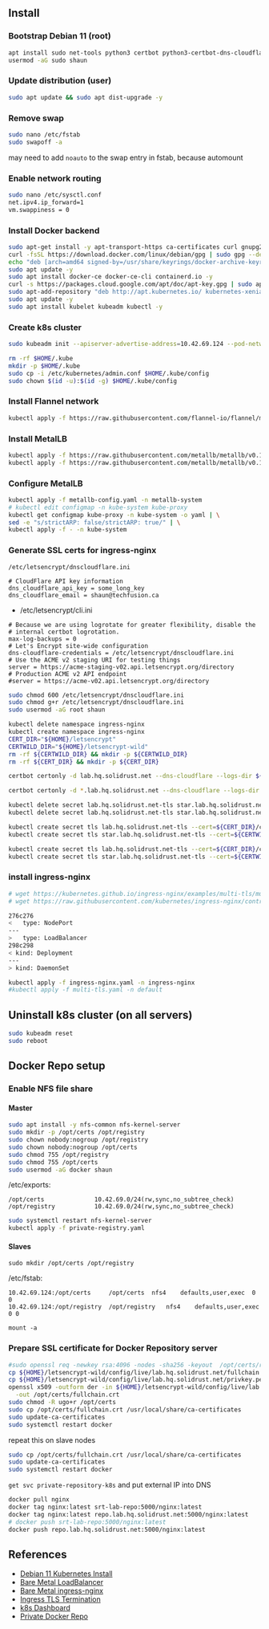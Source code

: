 ## Install
### Bootstrap Debian 11 (root)

```bash
apt install sudo net-tools python3 certbot python3-certbot-dns-cloudflare
usermod -aG sudo shaun
```

### Update distribution (user)

```bash
sudo apt update && sudo apt dist-upgrade -y
```

### Remove swap

```bash
sudo nano /etc/fstab
sudo swapoff -a
```
may need to add `noauto` to the swap entry in fstab, because automount

### Enable network routing

```bash
sudo nano /etc/sysctl.conf
net.ipv4.ip_forward=1
vm.swappiness = 0
```

### Install Docker backend

```bash
sudo apt-get install -y apt-transport-https ca-certificates curl gnupg2 software-properties-common
curl -fsSL https://download.docker.com/linux/debian/gpg | sudo gpg --dearmor -o /usr/share/keyrings/docker-archive-keyring.gpg
echo "deb [arch=amd64 signed-by=/usr/share/keyrings/docker-archive-keyring.gpg] https://download.docker.com/linux/debian $(lsb_release -cs) stable" | sudo tee /etc/apt/sources.list.d/docker.list
sudo apt update -y
sudo apt install docker-ce docker-ce-cli containerd.io -y
curl -s https://packages.cloud.google.com/apt/doc/apt-key.gpg | sudo apt-key add
sudo apt-add-repository "deb http://apt.kubernetes.io/ kubernetes-xenial main"
sudo apt update -y
sudo apt install kubelet kubeadm kubectl -y
```

### Create k8s cluster

```bash
sudo kubeadm init --apiserver-advertise-address=10.42.69.124 --pod-network-cidr=10.142.0.0/16
```

```bash
rm -rf $HOME/.kube
mkdir -p $HOME/.kube
sudo cp -i /etc/kubernetes/admin.conf $HOME/.kube/config
sudo chown $(id -u):$(id -g) $HOME/.kube/config
```

### Install Flannel network

```bash
kubectl apply -f https://raw.githubusercontent.com/flannel-io/flannel/master/Documentation/kube-flannel.yml
```

### Install MetalLB

```bash
kubectl apply -f https://raw.githubusercontent.com/metallb/metallb/v0.11.0/manifests/namespace.yaml
kubectl apply -f https://raw.githubusercontent.com/metallb/metallb/v0.11.0/manifests/metallb.yaml
```

### Configure MetalLB

```bash
kubectl apply -f metallb-config.yaml -n metallb-system
# kubectl edit configmap -n kube-system kube-proxy
kubectl get configmap kube-proxy -n kube-system -o yaml | \
sed -e "s/strictARP: false/strictARP: true/" | \
kubectl apply -f - -n kube-system
```

### Generate SSL certs for ingress-nginx

`/etc/letsencrypt/dnscloudflare.ini`

```
# CloudFlare API key information
dns_cloudflare_api_key = some_long_key
dns_cloudflare_email = shaun@techfusion.ca
```
 - /etc/letsencrypt/cli.ini
```
# Because we are using logrotate for greater flexibility, disable the
# internal certbot logrotation.
max-log-backups = 0
# Let's Encrypt site-wide configuration
dns-cloudflare-credentials = /etc/letsencrypt/dnscloudflare.ini
# Use the ACME v2 staging URI for testing things
server = https://acme-staging-v02.api.letsencrypt.org/directory
# Production ACME v2 API endpoint
#server = https://acme-v02.api.letsencrypt.org/directory
```

```bash
sudo chmod 600 /etc/letsencrypt/dnscloudflare.ini
sudo chmod g+r /etc/letsencrypt/dnscloudflare.ini
sudo usermod -aG root shaun
```

```bash
kubectl delete namespace ingress-nginx
kubectl create namespace ingress-nginx
CERT_DIR="${HOME}/letsencrypt"
CERTWILD_DIR="${HOME}/letsencrypt-wild"
rm -rf ${CERTWILD_DIR} && mkdir -p ${CERTWILD_DIR}
rm -rf ${CERT_DIR} && mkdir -p ${CERT_DIR}

certbot certonly -d lab.hq.solidrust.net --dns-cloudflare --logs-dir ${CERT_DIR}/log/ --config-dir ${CERT_DIR}/config/ --work-dir ${CERT_DIR}/work/ -m shaun@solidrust.net --agree-tos --server https://acme-v02.api.letsencrypt.org/directory

certbot certonly -d *.lab.hq.solidrust.net --dns-cloudflare --logs-dir ${CERTWILD_DIR}/log/ --config-dir ${CERTWILD_DIR}/config/ --work-dir ${CERTWILD_DIR}/work/ -m shaun@solidrust.net --agree-tos --server https://acme-v02.api.letsencrypt.org/directory

kubectl delete secret lab.hq.solidrust.net-tls star.lab.hq.solidrust.net-tls -n default
kubectl delete secret lab.hq.solidrust.net-tls star.lab.hq.solidrust.net-tls -n ingress-nginx

kubectl create secret tls lab.hq.solidrust.net-tls --cert=${CERT_DIR}/config/live/lab.hq.solidrust.net/fullchain.pem --key=${CERT_DIR}/config/live/lab.hq.solidrust.net/privkey.pem -n default
kubectl create secret tls star.lab.hq.solidrust.net-tls --cert=${CERTWILD_DIR}/config/live/lab.hq.solidrust.net/fullchain.pem --key=${CERTWILD_DIR}/config/live/lab.hq.solidrust.net/privkey.pem -n default

kubectl create secret tls lab.hq.solidrust.net-tls --cert=${CERT_DIR}/config/live/lab.hq.solidrust.net/fullchain.pem --key=${CERT_DIR}/config/live/lab.hq.solidrust.net/privkey.pem -n ingress-nginx
kubectl create secret tls star.lab.hq.solidrust.net-tls --cert=${CERTWILD_DIR}/config/live/lab.hq.solidrust.net/fullchain.pem --key=${CERTWILD_DIR}/config/live/lab.hq.solidrust.net/privkey.pem -n ingress-nginx
```

### install ingress-nginx

```bash
# wget https://kubernetes.github.io/ingress-nginx/examples/multi-tls/multi-tls.yaml
# wget https://raw.githubusercontent.com/kubernetes/ingress-nginx/controller-v1.1.1/deploy/static/provider/baremetal/deploy.yaml

276c276
<   type: NodePort
---
>   type: LoadBalancer
298c298
< kind: Deployment
---
> kind: DaemonSet
```

```bash
kubectl apply -f ingress-nginx.yaml -n ingress-nginx
#kubectl apply -f multi-tls.yaml -n default
```

## Uninstall k8s cluster (on all servers)

```bash
sudo kubeadm reset
sudo reboot
```

## Docker Repo setup
### Enable NFS file share
#### Master
```bash
sudo apt install -y nfs-common nfs-kernel-server
sudo mkdir -p /opt/certs /opt/registry
sudo chown nobody:nogroup /opt/registry
sudo chown nobody:nogroup /opt/certs
sudo chmod 755 /opt/registry
sudo chmod 755 /opt/certs
sudo usermod -aG docker shaun
```

/etc/exports:
```
/opt/certs              10.42.69.0/24(rw,sync,no_subtree_check)
/opt/registry           10.42.69.0/24(rw,sync,no_subtree_check)
```

```bash
sudo systemctl restart nfs-kernel-server
kubectl apply -f private-registry.yaml
```

#### Slaves
`sudo mkdir /opt/certs /opt/registry`

/etc/fstab:
```
10.42.69.124:/opt/certs	    /opt/certs	nfs4	defaults,user,exec	0 0
10.42.69.124:/opt/registry	/opt/registry	nfs4	defaults,user,exec	0 0
```

`mount -a`

### Prepare SSL certificate for Docker Repository server

```bash
#sudo openssl req -newkey rsa:4096 -nodes -sha256 -keyout  /opt/certs/registry.key -x509 -days 365 -out /opt/certs/registry.crt
cp ${HOME}/letsencrypt-wild/config/live/lab.hq.solidrust.net/fullchain.pem /opt/certs
cp ${HOME}/letsencrypt-wild/config/live/lab.hq.solidrust.net/privkey.pem /opt/certs
openssl x509 -outform der -in ${HOME}/letsencrypt-wild/config/live/lab.hq.solidrust.net/fullchain.pem \
  -out /opt/certs/fullchain.crt
sudo chmod -R ugo+r /opt/certs
sudo cp /opt/certs/fullchain.crt /usr/local/share/ca-certificates
sudo update-ca-certificates
sudo systemctl restart docker
```

repeat this on slave nodes
```bash
sudo cp /opt/certs/fullchain.crt /usr/local/share/ca-certificates
sudo update-ca-certificates
sudo systemctl restart docker
```

 `get svc private-repository-k8s` and put external IP into DNS

```bash
docker pull nginx
docker tag nginx:latest srt-lab-repo:5000/nginx:latest
docker tag nginx:latest repo.lab.hq.solidrust.net:5000/nginx:latest
# docker push srt-lab-repo:5000/nginx:latest
docker push repo.lab.hq.solidrust.net:5000/nginx:latest
```

## References
 - [Debian 11 Kubernetes Install](https://snapshooter.com/learn/linux/install-kubernetes)
 - [Bare Metal LoadBalancer](https://metallb.universe.tf/installation/)
 - [Bare Metal ingress-nginx](https://kubernetes.github.io/ingress-nginx/deploy/#bare-metal-clusters)
 - [Ingress TLS Termination](https://kubernetes.github.io/ingress-nginx/examples/tls-termination/)
 - [k8s Dashboard](https://upcloud.com/community/tutorials/deploy-kubernetes-dashboard/)
 - [Private Docker Repo](https://www.linuxtechi.com/setup-private-docker-registry-kubernetes/)